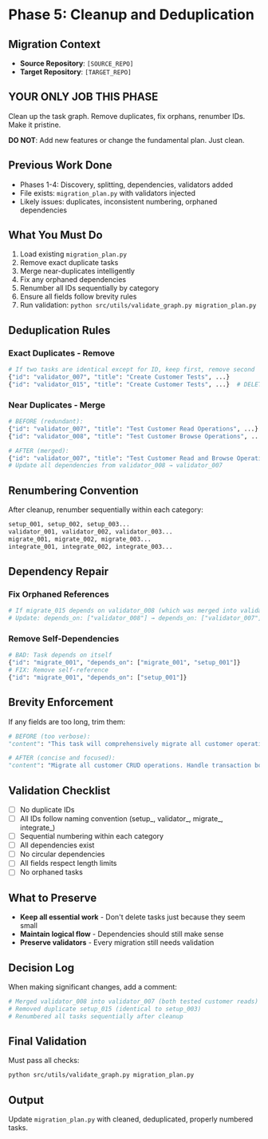 # Phase 5: Cleanup and Deduplication

## Migration Context
- **Source Repository**: `[SOURCE_REPO]`
- **Target Repository**: `[TARGET_REPO]`

## YOUR ONLY JOB THIS PHASE
Clean up the task graph. Remove duplicates, fix orphans, renumber IDs. Make it pristine.

**DO NOT**: Add new features or change the fundamental plan. Just clean.

## Previous Work Done  
- Phases 1-4: Discovery, splitting, dependencies, validators added
- File exists: `migration_plan.py` with validators injected
- Likely issues: duplicates, inconsistent numbering, orphaned dependencies

## What You Must Do
1. Load existing `migration_plan.py`
2. Remove exact duplicate tasks
3. Merge near-duplicates intelligently
4. Fix any orphaned dependencies
5. Renumber all IDs sequentially by category
6. Ensure all fields follow brevity rules
7. Run validation: `python src/utils/validate_graph.py migration_plan.py`

## Deduplication Rules

### Exact Duplicates - Remove
```python
# If two tasks are identical except for ID, keep first, remove second
{"id": "validator_007", "title": "Create Customer Tests", ...}
{"id": "validator_015", "title": "Create Customer Tests", ...}  # DELETE
```

### Near Duplicates - Merge
```python
# BEFORE (redundant):
{"id": "validator_007", "title": "Test Customer Read Operations", ...}
{"id": "validator_008", "title": "Test Customer Browse Operations", ...}

# AFTER (merged):
{"id": "validator_007", "title": "Test Customer Read and Browse Operations", ...}
# Update all dependencies from validator_008 → validator_007
```

## Renumbering Convention
After cleanup, renumber sequentially within each category:
```python
setup_001, setup_002, setup_003...
validator_001, validator_002, validator_003...
migrate_001, migrate_002, migrate_003...
integrate_001, integrate_002, integrate_003...
```

## Dependency Repair

### Fix Orphaned References
```python
# If migrate_015 depends on validator_008 (which was merged into validator_007)
# Update: depends_on: ["validator_008"] → depends_on: ["validator_007"]
```

### Remove Self-Dependencies
```python
# BAD: Task depends on itself
{"id": "migrate_001", "depends_on": ["migrate_001", "setup_001"]}
# FIX: Remove self-reference
{"id": "migrate_001", "depends_on": ["setup_001"]}
```

## Brevity Enforcement
If any fields are too long, trim them:
```python
# BEFORE (too verbose):
"content": "This task will comprehensively migrate all customer operations including reads, writes, updates, and deletes with full transaction support and comprehensive validation of all edge cases and error conditions."

# AFTER (concise and focused):
"content": "Migrate all customer CRUD operations. Handle transaction boundaries. Add caching layer."
```

## Validation Checklist
- [ ] No duplicate IDs
- [ ] All IDs follow naming convention (setup_, validator_, migrate_, integrate_)
- [ ] Sequential numbering within each category
- [ ] All dependencies exist
- [ ] No circular dependencies
- [ ] All fields respect length limits
- [ ] No orphaned tasks

## What to Preserve
- **Keep all essential work** - Don't delete tasks just because they seem small
- **Maintain logical flow** - Dependencies should still make sense
- **Preserve validators** - Every migration still needs validation

## Decision Log
When making significant changes, add a comment:
```python
# Merged validator_008 into validator_007 (both tested customer reads)
# Removed duplicate setup_015 (identical to setup_003)  
# Renumbered all tasks sequentially after cleanup
```

## Final Validation
Must pass all checks:
```bash
python src/utils/validate_graph.py migration_plan.py
```

## Output  
Update `migration_plan.py` with cleaned, deduplicated, properly numbered tasks.
